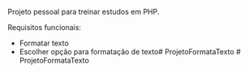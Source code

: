 Projeto pessoal para treinar estudos em PHP.

Requisitos funcionais:

- Formatar texto
- Escolher opção para formatação de texto#   P r o j e t o F o r m a t a T e x t o  
 #   P r o j e t o F o r m a t a T e x t o  
 